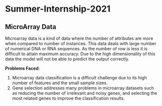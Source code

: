 # Summer-Internship-2021

## MicroArray Data

Microarray data is a kind of data where the number of attributes are more when compared to number of instances. This data deals with large number of numerical DNA or RNA sequences. As the number of row is less it is difficult to attain maximum accuracy. Due to the high dimensionality of this data the model will not be able to predict the output correctly. 

**Problems Faced**: <br>
1. Microarray data classification is a difficult challenge due to its high number of features and the small sample sizes.
2. Gene selection addresses many problems in microarray datasets such as reducing the number of irrelevant and noisy genes, and selecting the most related genes to improve the classification results.


